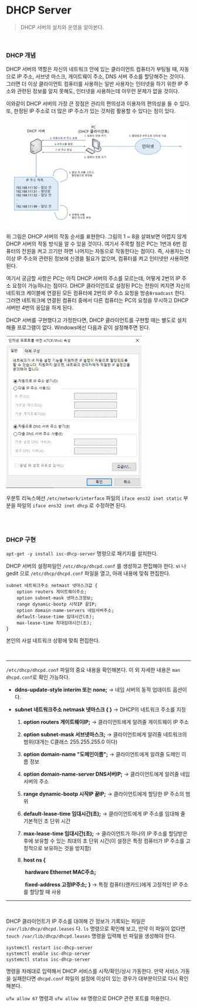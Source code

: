 # DHCP Server

> DHCP 서버의 설치와 운영을 알아본다.

<br>

### DHCP 개념

DHCP 서버의 역할은 자신의 네트워크 안에 있는 클라이언트 컴퓨터가 부팅될 때, 자동으로 IP 주소, 서브넷 마스크, 게이트웨이 주소, DNS 서버 주소를 할당해주는 것이다. 그러면 더 이상 클라이언트 컴퓨터를 사용하는 일반 사용자는 인터넷을 하기 위한 IP 주소와 관련된 정보를 알지 못해도, 인터넷을 사용하는데 아무런 문제가 없을 것이다.

이와같이 DHCP 서버의 가장 큰 장점은 관리의 편의성과 이용자의 편의성을 들 수 있다. 또, 한정된 IP 주소로 더 많은 IP 주소가 있는 것처럼 활용할 수 있다는 점이 있다.

![DHCP_Server1](../img/Linux/DHCP_Server1.PNG)

위 그림은 DHCP 서버의 작동 순서를 표현한다. 그림의 1 &#126; 8을 살펴보면 어렵지 않게 DHCP 서버의 작동 방식을 알 수 있을 것이다. 여기서 주목할 점은 PC는 1번과 6번 컴퓨터의 전원을 켜고 끄기만 하면 나머지는 자동으로 작동한다는 점이다. 즉, 사용자는 더 이상 IP 주소와 관련된 정보에 신경쓸 필요가 없으며, 컴퓨터를 켜고 인터넷만 사용하면 된다.

여기서 궁금할 사항은 PC는 아직 DHCP 서버의 주소를 모르는데, 어떻게 2번의 IP 주소 요청이 가능하냐는 점이다. DHCP 클라이언트로 설정된 PC는 전원이 켜지면 자신의 네트워크 케이블에 연결된 모든 컴퓨터에 2번의 IP 주소 요청을 방송`Broadcast` 한다. 그러면 네트워크에 연결된 컴퓨터 중에서 다른 컴퓨터는 PC의 요청을 무시하고 DHCP 서버만 4번의 응답을 하게 된다.

DHCP 서버를 구현했다고 가정한다면, DHCP 클라이언트를 구현할 때는 별도로 설치해줄 프로그램이 없다. Windows에선 다음과 같이 설정해주면 된다.

<img src="../img/Linux/DHCP_Server2.PNG" alt="DHCP_Server2" style="zoom: 80%;" />

우분투 리눅스에선 `/etc/network/interface` 파일의 `iface ens32 inet static` 부분을 파일의 `iface ens32 inet dhcp` 로 수정하면 된다.

<br>

<br>

### DHCP 구현

`apt-get -y install isc-dhcp-server` 명령으로 패키지를 설치한다.

DHCP 서버의 설정파일인 `/etc/dhcp/dhcpd.conf` 를 생성하고 편집해야 한다. vi 나 gedit 으로 `/etc/dhcp/dhcpd.conf` 파일을 열고, 아래 내용에 맞춰 편집한다.

```
subnet 네트워크주소 netmast 넷마스크값 {
	option routers 게이트웨이주소;
	option subnet-mask 넷마스크정보;
	range dynamic-bootp 시작IP 끝IP;
	option domain-name-servers 네임서버주소;
	default-lease-time 임대시간(초);
	max-lease-time 최대임대시간(초);
}
```

본인의 사설 네트워크 상황에 맞춰 편집한다.

<br>

---

`/etc/dhcp/dhcpd.conf` 파일의 중요 내용을 확인해본다. 이 외 자세한 내용은 `man dhcpd.conf`로 확인 가능하다.

* **ddns-update-style interim 또는 none;**	→ 네임 서버의 동적 업데이트 옵션이다.

* **subnet 네트워크주소 netmask 넷마스크 { }** → DHCP의 네트워크 주소를 지정

  1. **option routers 게이트웨이IP;**	→ 클라이언트에게 알려줄 게이트웨이 IP 주소

  2. **option subnet-mask 서브넷마스크;**	→ 클라이언트에게 알려줄 네트워크의 범위(대개는 C클래스 																		255.255.255.0 이다)

  3. **option domain-name "도메인이름";**	→ 클라이언트에게 알려줄 도메인 이름 정보

  4. **option domain-name-server DNS서버IP;**	→ 클라이언트에게 알려줄 네임 서버의 주소

  5. **range dynamic-bootp 시작IP 끝IP;**	→ 클라이언트에게 할당한 IP 주소의 범위

  6. **default-lease-time 임대시간(초);**	→ 클라이언트에게 IP 주소를 임대해 줄 기본적인 초 단위 시간

  7. **max-lease-time 임대시간(초);**	→ 클라이언트가 하나의 IP 주소를 할당받은 후에 보유할 수 있는 최대의 초 단위 시간(이 설정은 특정 컴퓨터가 IP 주소를 고정적으로 보유하는 것을 방지함)

  8. **host ns {**

     ​	**hardware Ethernet MAC주소;**

     ​	**fixed-address 고정IP주소;**
     **}**	→ 특정 컴퓨터(랜카드)에게 고정적인 IP 주소를 할당할 때 사용

---

<br>

DHCP 클라이언트가 IP 주소를 대여해 간 정보가 기록되는 파일은 `/var/lib/dhcp/dhcpd.leases` 다. `ls` 명령으로 확인해 보고, 만약 이 파일이 없다면 `touch /var/lib/dhcp/dhcpd.leases` 명령을 입력해 빈 파일을 생성해야 한다.

```
systemctl restart isc-dhcp-server
systemctl enable isc-dhcp-server
systemctl status isc-dhcp-server
```

명령을 차례대로 입력해서 DHCP 서비스를 시작/확인/상시 가동한다. 만약 서비스 가동을 실패한다면 `dhcpd.conf` 파일의 설정에 이상이 있는 경우가 대부분이므로 다시 확인해본다.

`ufw allow 67` 명령과 `ufw allow 68` 명령으로 DHCP 관련 포트를 허용한다.